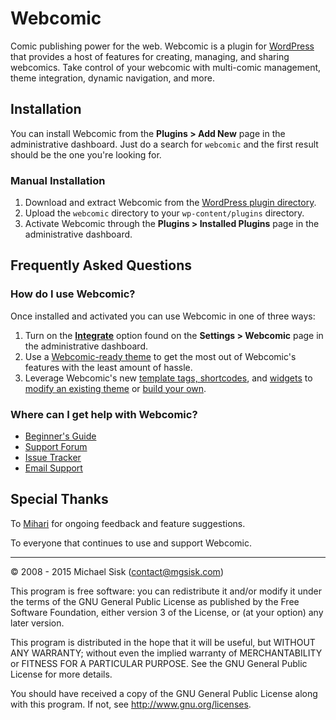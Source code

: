 # Webcomic

Comic publishing power for the web. Webcomic is a plugin for [WordPress](http://wordpress.org) that provides a host of features for creating, managing, and sharing webcomics. Take control of your webcomic with multi-comic management, theme integration, dynamic navigation, and more.

## Installation

You can install Webcomic from the **Plugins > Add New** page in the administrative dashboard. Just do a search for `webcomic` and the first result should be the one you're looking for.

### Manual Installation

1. Download and extract Webcomic from the [WordPress plugin directory](http://wordpress.org/extend/plugins/webcomic).
2. Upload the `webcomic` directory to your `wp-content/plugins` directory.
3. Activate Webcomic through the **Plugins > Installed Plugins** page in the administrative dashboard.

## Frequently Asked Questions

### How do I use Webcomic?

Once installed and activated you can use Webcomic in one of three ways:

1. Turn on the [**Integrate**](http://github.com/mgsisk/webcomic/wiki/Configuring) option found on the **Settings > Webcomic** page in the administrative dashboard.
2. Use a [Webcomic-ready theme](http://github.com/mgsisk/webcomic/wiki/Themes) to get the most out of Webcomic's features with the least amount of hassle.
3. Leverage Webcomic's new [template tags, shortcodes](http://github.com/mgsisk/webcomic/wiki/Template-Tags-and-Shortcodes), and [widgets](http://github.com/mgsisk/webcomic/wiki/Widgets) to [modify an existing theme](http://wordpress.org/themes) or [build your own](http://codex.wordpress.org/Theme_Development).

### Where can I get help with Webcomic?

- [Beginner's Guide](http://github.com/mgsisk/webcomic/wiki)
- [Support Forum](http://wordpress.org/support/plugin/webcomic)
- [Issue Tracker](http://github.com/mgsisk/webcomic/issues)
- [Email Support](mailto:help@mgsisk.com)

## Special Thanks

To [Mihari](http://katbox.net) for ongoing feedback and feature suggestions.

To everyone that continues to use and support Webcomic.

---

© 2008 - 2015 Michael Sisk (contact@mgsisk.com)

This program is free software: you can redistribute it and/or modify
it under the terms of the GNU General Public License as published by
the Free Software Foundation, either version 3 of the License, or
(at your option) any later version.

This program is distributed in the hope that it will be useful,
but WITHOUT ANY WARRANTY; without even the implied warranty of
MERCHANTABILITY or FITNESS FOR A PARTICULAR PURPOSE.  See the
GNU General Public License for more details.

You should have received a copy of the GNU General Public License
along with this program.  If not, see http://www.gnu.org/licenses.